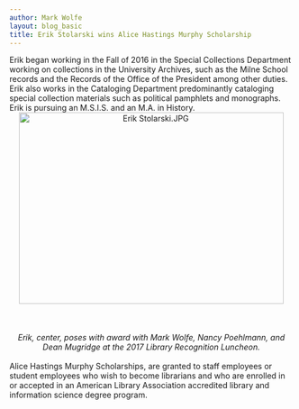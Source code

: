 ```yaml
---
author: Mark Wolfe
layout: blog_basic
title: Erik Stolarski wins Alice Hastings Murphy Scholarship
---
```

<div class="entry-body">
<p>Erik began working in the Fall of 2016 in the Special Collections Department working on collections in the University Archives, such as the Milne School records and the Records of the Office of the President among other duties. Erik also works in the Cataloging Department predominantly cataloging special collection materials such as political pamphlets and monographs. Erik is pursuing an M.S.I.S. and an M.A. in History.<br/>
<img alt="Erik Stolarski.JPG" class="mt-image-center" height="340" src="{{ site.url }}/posts-img/IMG_5616_cropped.jpg" style="text-align: center; display: block; margin: 0 auto 20px;" width="470"><br/>
<div style="text-align: center;"><em>Erik, center, poses with award with Mark Wolfe, Nancy Poehlmann, and Dean Mugridge at the 2017 Library Recognition Luncheon.</em></div> <br/>
Alice Hastings Murphy Scholarships, are granted to staff employees or student employees who wish to become librarians and who are enrolled in or accepted in an American Library Association accredited library and information science degree program.</img></p>
</div>